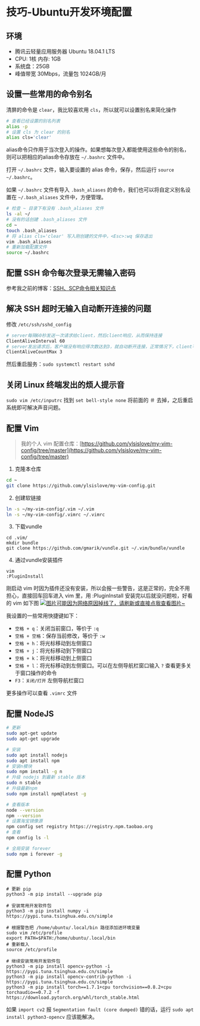 # 技巧-Ubuntu开发环境配置

## 环境
* 腾讯云轻量应用服务器 Ubuntu 18.04.1 LTS
* CPU: 1核 内存: 1GB
* 系统盘：25GB
* 峰值带宽 30Mbps，流量包 1024GB/月

## 设置一些常用的命令别名
清屏的命令是 `clear`，我比较喜欢用 `cls`，所以就可以设置别名来简化操作
```bash
# 查看已经设置的别名列表
alias -p
# 设置 cls 为 clear 的别名
alias cls='clear'
```

alias命令只作用于当次登入的操作。如果想每次登入都能使用这些命令的别名，则可以把相应的alias命令存放在 `~/.bashrc` 文件中。

打开 `~/.bashrc` 文件，输入要设置的 alias 命令，保存，然后运行 `source ~/.bashrc`。

如果 `~/.bashrc` 文件有导入 `.bash_aliases` 的命令，我们也可以将自定义别名设置在 `~/.bash_aliases` 文件中，方便管理。
```bash
# 检查 ~ 目录下有没有 .bash_aliases 文件
ls -al ~/
# 没有的话创建 .bash_aliases 文件
cd ~
touch .bash_aliases
# 将 alias cls='clear' 写入刚创建的文件中，<Esc>:wq 保存退出
vim .bash_aliases
# 重新加载配置文件
source ~/.bashrc
```

## 配置 SSH 命令每次登录无需输入密码
参考我之前的博客：[SSH、SCP命令相关知识点](https://ylsislove.github.io/2020/06/09/WG7DRX.html)

## 解决 SSH 超时无输入自动断开连接的问题
修改 `/etc/ssh/sshd_config`
```bash
# server每隔60秒发送一次请求给client，然后client响应，从而保持连接
ClientAliveInterval 60
# server发出请求后，客户端没有响应得次数达到3，就自动断开连接，正常情况下，client不会不响应
ClientAliveCountMax 3 
```

然后重启服务：`sudo systemctl restart sshd`

## 关闭 Linux 终端发出的烦人提示音
`sudo vim /etc/inputrc` 找到 `set bell-style none` 将前面的 ＃ 去掉，之后重启系统即可解决声音问题。

## 配置 Vim
> 我的个人 vim 配置仓库：[https://github.com/ylsislove/my-vim-config/tree/master](https://github.com/ylsislove/my-vim-config/tree/master)

1. 克隆本仓库
```bash
cd ~
git clone https://github.com/ylsislove/my-vim-config.git
```

2. 创建软链接
```bash
ln -s ~/my-vim-config/.vim ~/.vim
ln -s ~/my-vim-config/.vimrc ~/.vimrc
```

3. 下载vundle
```
cd .vim/
mkdir bundle
git clone https://github.com/gmarik/vundle.git ~/.vim/bundle/vundle
```

4. 通过vundle安装插件
```
vim
:PluginInstall
```

刚启动 vim 时因为插件还没有安装，所以会报一些警告，这是正常的，完全不用担心，直接回车回车进入 vim 里，用 :PluginInstall 安装完以后就没问题啦，好看的 vim 如下图
[![图片可能因为网络原因掉线了，请刷新或直接点我查看图片~](https://cdn.jsdelivr.net/gh/ylsislove/image-home/test/20210703132913.png)](https://cdn.jsdelivr.net/gh/ylsislove/image-home/test/20210703132913.png)

我设置的一些常用快捷键如下：
* `空格 + q`：关闭当前窗口，等价于 `:q`
* `空格 + 空格`：保存当前修改，等价于 `:w`
* `空格 + h`：将光标移动到左侧窗口
* `空格 + j`：将光标移动到下侧窗口
* `空格 + k`：将光标移动到上侧窗口
* `空格 + l`：将光标移动到左侧窗口。可以在左侧导航栏窗口输入 `?` 查看更多关于窗口操作的命令
* `F3`：`关闭/打开` 左侧导航栏窗口

更多操作可以查看 `.vimrc` 文件

## 配置 NodeJS
```bash
# 更新
sudo apt-get update
sudo apt-get upgrade

# 安装
sudo apt install nodejs
sudo apt install npm
# 安装n模块
sudo npm install -g n
# 升级 nodejs 到最新 stable 版本
sudo n stable
# 升级最新npm
sudo npm install npm@latest -g

# 查看版本
node --version
npm --version
# 设置淘宝镜像源
npm config set registry https://registry.npm.taobao.org
# 查看
npm config ls -l

# 全局安装 forever
sudo npm i forever -g
```

## 配置 Python
```
# 更新 pip
python3 -m pip install --upgrade pip

# 安装常用开发软件包
python3 -m pip install numpy -i https://pypi.tuna.tsinghua.edu.cn/simple

# 根据警告把 /home/ubuntu/.local/bin 路径添加进环境变量
sudo vim /etc/profile
export PATH=$PATH:/home/ubuntu/.local/bin
# 重新载入
source /etc/profile

# 继续安装常用开发软件包
python3 -m pip install opencv-python -i https://pypi.tuna.tsinghua.edu.cn/simple
python3 -m pip install opencv-contrib-python -i https://pypi.tuna.tsinghua.edu.cn/simple
python3 -m pip install torch==1.7.1+cpu torchvision==0.8.2+cpu torchaudio==0.7.2 -f https://download.pytorch.org/whl/torch_stable.html
```

如果 `import cv2` 报 `Segmentation fault (core dumped)` 错的话，运行 `sudo apt install python3-opencv` 应该能解决。

